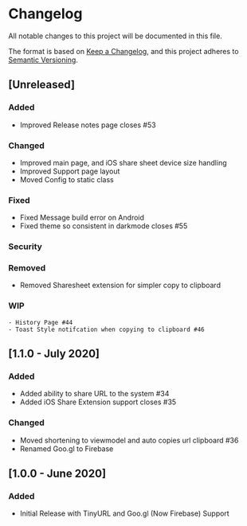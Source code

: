# Changelog
All notable changes to this project will be documented in this file.

The format is based on [Keep a Changelog](https://keepachangelog.com/en/1.0.0/),
and this project adheres to [Semantic Versioning](https://semver.org/spec/v2.0.0.html).

## [Unreleased]
### Added
- Improved Release notes page closes #53
### Changed
- Improved main page, and iOS share sheet device size handling
- Improved Support page layout
- Moved Config to static class
### Fixed
- Fixed Message build error on Android
- Fixed theme so consistent in darkmode closes #55
### Security
### Removed
- Removed Sharesheet extension for simpler copy to clipboard
### WIP
    - History Page #44
    - Toast Style notifcation when copying to clipboard #46

## [1.1.0 - July 2020]
### Added
- Added ability to share URL to the system #34
- Added iOS Share Extension support closes #35
### Changed
- Moved shortening to viewmodel and auto copies url clipboard #36
- Renamed Goo.gl to Firebase

## [1.0.0 - June 2020]
### Added
- Initial Release with TinyURL and Goo.gl (Now Firebase) Support


